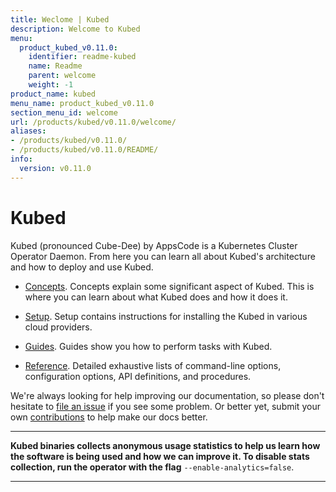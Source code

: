 ```yaml
---
title: Weclome | Kubed
description: Welcome to Kubed
menu:
  product_kubed_v0.11.0:
    identifier: readme-kubed
    name: Readme
    parent: welcome
    weight: -1
product_name: kubed
menu_name: product_kubed_v0.11.0
section_menu_id: welcome
url: /products/kubed/v0.11.0/welcome/
aliases:
- /products/kubed/v0.11.0/
- /products/kubed/v0.11.0/README/
info:
  version: v0.11.0
---
```


# Kubed
Kubed (pronounced Cube-Dee) by AppsCode is a Kubernetes Cluster Operator Daemon. From here you can learn all about Kubed's architecture and how to deploy and use Kubed.

- [Concepts](/products/kubed/v0.11.0/concepts/). Concepts explain some significant aspect of Kubed. This is where you can learn about what Kubed does and how it does it.

- [Setup](/products/kubed/v0.11.0/setup/). Setup contains instructions for installing
  the Kubed in various cloud providers.

- [Guides](/products/kubed/v0.11.0/guides/). Guides show you how to perform tasks with Kubed.

- [Reference](/products/kubed/v0.11.0/reference/). Detailed exhaustive lists of
command-line options, configuration options, API definitions, and procedures.

We're always looking for help improving our documentation, so please don't hesitate to [file an issue](https://github.com/appscode/kubed/issues/new) if you see some problem. Or better yet, submit your own [contributions](/products/kubed/v0.11.0/CONTRIBUTING) to help
make our docs better.

---

**Kubed binaries collects anonymous usage statistics to help us learn how the software is being used and how we can improve it. To disable stats collection, run the operator with the flag** `--enable-analytics=false`.

---

